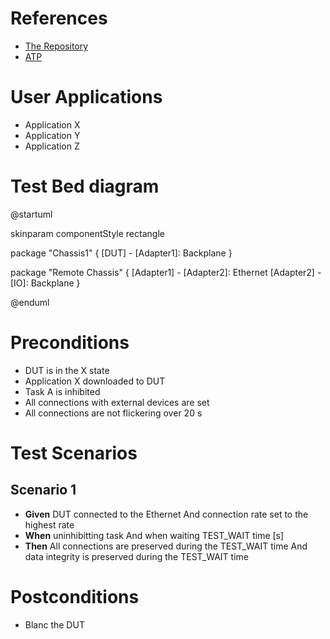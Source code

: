 # References
- [The Repository](https://github.com/sirtyman/design_templates/new/master)
- [ATP](https://a_link_to_ATP.com)

# User Applications
- Application X
- Application Y
- Application Z

# Test Bed diagram

@startuml

skinparam componentStyle rectangle

package "Chassis1" {
  [DUT] - [Adapter1]: Backplane
}

package "Remote Chassis" {
[Adapter1] - [Adapter2]: Ethernet
[Adapter2] - [IO]: Backplane
}

@enduml

# Preconditions
- DUT is in the X state
- Application X downloaded to DUT
- Task A is inhibited
- All connections with external devices are set
- All connections are not flickering over 20 s

# Test Scenarios

## Scenario 1
- **Given** DUT connected to the Ethernet
And connection rate set to the highest rate
- **When** uninhibitting task
And when waiting TEST_WAIT time [s]
- **Then** All connections are preserved during the TEST_WAIT time
And data integrity is preserved during the TEST_WAIT time

# Postconditions
- Blanc the DUT
